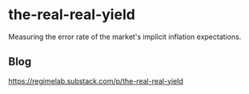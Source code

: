 # the-real-real-yield
Measuring the error rate of the market's implicit inflation expectations.

Blog
----
https://regimelab.substack.com/p/the-real-real-yield
